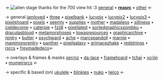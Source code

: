 -> ![alien stage](https://files.catbox.moe/q36fpl.gif)
thanks for the 700 view hit :3
[general](https://rentry.co/01-reasrc) •  [**reasrc**](https://rentry.co/reasrc) • [other](https://rentry.co/03-reasrc) <-

-> general 
[iamloved](https://rentry.co/iamloved) • [three](https://three.crd.co/) •  [pixelbank](https://sntry.cc/pixelbank) • [lucypix](https://rentry.co/lucypix)  • [lucypix2](https://rentry.co/lucypix2)  • [lucypix3](https://rentry.co/lucypix3)  • [pixelshoard](https://sntry.cc/pixelshoard) • [pixels](https://pixels.crd.co/) • [seemly](https://rentry.co/seemly) • [supplies](https://supplies.ju.mp/) • [mother](https://rentry.co/mother) • [madaIeos](https://rentry.co/madaIeos) • [silliness](https://rentry.co/silliness) • [cieldecome](https://rentry.co/cieldecome) • [caterpie](https://caterpie.crd.co) • [fzii8](https://rentry.co/fzii8) • [pixellated](https://sntry.cc/pixellated) • [sortedgraphicszombku](https://rentry.co/sortedgraphicszombku) • [draculasblood](https://rentry.co/draculasblood)  • [metamorphoses](https://rentry.co/metamorphose)  • [towasresources](https://rentry.co/towasresources) • [graphicarchive](https://rentry.co/graphicarchive) • [rentry](https://rentry.co/rentry) • [butter](https://rentry.org/butter) • [psychward](https://rentry.co/psychward) • [ache](https://rentry.co/ache) • [marcepandoll](https://rentry.co/marcepandoll) • [marnie](https://rentry.co/marnie) • [mammonsrentry](https://rentry.co/mammonsrentry) • [panther](https://rentry.co/panther) • [pixelgalaxy](https://rentry.co/pixelgalaxy) • [grimacezhake](rentry.co/grimacezhake) • [redstrings](https://sentrytwo.com/redstrings) • [rsrcs](https://rentry.co/rsrcs) • [freymadedeco](https://rentry.co/FreyMadeDeco)<- 

-> overlays & frames & masks 
[serrnz](https://www.pinterest.ph/serrnz/) • [da-lace](http://da-lace.com) • [framehoard](https://sntry.cc/framehoard)  • [tchai](https://tchai.carrd.co/)  • [vcriin](https://pin.it/1OQK64R) • [mumeirsrcs](https://rentry.co/mumeirsrcs) <-  

-> specific & based (on)
[ukulele](https://rentry.co/ukulele) •  [blinkies](https://blinkies.neocities.org/) • [nuko](https://nukocities.neocities.org/)  • [lwico](https://rentry.co/lwico) <-